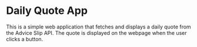 # Daily Quote App

This is a simple web application that fetches and displays a daily quote from the Advice Slip API. The quote is displayed on the webpage when the user clicks a button.
